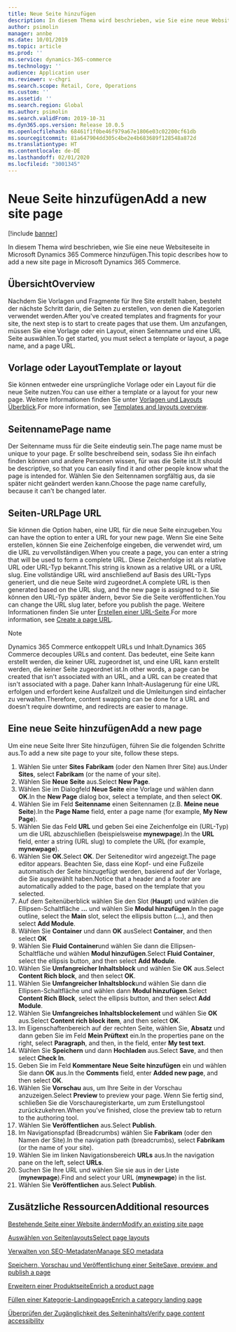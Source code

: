 ```yaml
---
title: Neue Seite hinzufügen
description: In diesem Thema wird beschrieben, wie Sie eine neue Websiteseite in Microsoft Dynamics 365 Commerce hinzufügen.
author: psimolin
manager: annbe
ms.date: 10/01/2019
ms.topic: article
ms.prod: ''
ms.service: dynamics-365-commerce
ms.technology: ''
audience: Application user
ms.reviewer: v-chgri
ms.search.scope: Retail, Core, Operations
ms.custom: ''
ms.assetid: ''
ms.search.region: Global
ms.author: psimolin
ms.search.validFrom: 2019-10-31
ms.dyn365.ops.version: Release 10.0.5
ms.openlocfilehash: 68461f1f0be46f979a67e1806e03c02200cf61db
ms.sourcegitcommit: 81a647904dd305c4be2e4b683689f128548a872d
ms.translationtype: HT
ms.contentlocale: de-DE
ms.lasthandoff: 02/01/2020
ms.locfileid: "3001345"
---
```

# <a name="add-a-new-site-page"></a><span data-ttu-id="60ecc-103">Neue Seite hinzufügen</span><span class="sxs-lookup"><span data-stu-id="60ecc-103">Add a new site page</span></span>


[!include [banner](includes/banner.md)]

<span data-ttu-id="60ecc-104">In diesem Thema wird beschrieben, wie Sie eine neue Websiteseite in Microsoft Dynamics 365 Commerce hinzufügen.</span><span class="sxs-lookup"><span data-stu-id="60ecc-104">This topic describes how to add a new site page in Microsoft Dynamics 365 Commerce.</span></span>

## <a name="overview"></a><span data-ttu-id="60ecc-105">Übersicht</span><span class="sxs-lookup"><span data-stu-id="60ecc-105">Overview</span></span>

<span data-ttu-id="60ecc-106">Nachdem Sie Vorlagen und Fragmente für Ihre Site erstellt haben, besteht der nächste Schritt darin, die Seiten zu erstellen, von denen die Kategorien verwendet werden.</span><span class="sxs-lookup"><span data-stu-id="60ecc-106">After you've created templates and fragments for your site, the next step is to start to create pages that use them.</span></span> <span data-ttu-id="60ecc-107">Um anzufangen, müssen Sie eine Vorlage oder ein Layout, einen Seitenname und eine URL Seite auswählen.</span><span class="sxs-lookup"><span data-stu-id="60ecc-107">To get started, you must select a template or layout, a page name, and a page URL.</span></span>

## <a name="template-or-layout"></a><span data-ttu-id="60ecc-108">Vorlage oder Layout</span><span class="sxs-lookup"><span data-stu-id="60ecc-108">Template or layout</span></span>

<span data-ttu-id="60ecc-109">Sie können entweder eine ursprüngliche Vorlage oder ein Layout für die neue Seite nutzen.</span><span class="sxs-lookup"><span data-stu-id="60ecc-109">You can use either a template or a layout for your new page.</span></span> <span data-ttu-id="60ecc-110">Weitere Informationen finden Sie unter [Vorlagen und Layouts Überblick](templates-layouts-overview.md).</span><span class="sxs-lookup"><span data-stu-id="60ecc-110">For more information, see [Templates and layouts overview](templates-layouts-overview.md).</span></span>

## <a name="page-name"></a><span data-ttu-id="60ecc-111">Seitenname</span><span class="sxs-lookup"><span data-stu-id="60ecc-111">Page name</span></span>

<span data-ttu-id="60ecc-112">Der Seitenname muss für die Seite eindeutig sein.</span><span class="sxs-lookup"><span data-stu-id="60ecc-112">The page name must be unique to your page.</span></span> <span data-ttu-id="60ecc-113">Er sollte beschreibend sein, sodass Sie ihn einfach finden können und andere Personen wissen, für was die Seite ist.</span><span class="sxs-lookup"><span data-stu-id="60ecc-113">It should be descriptive, so that you can easily find it and other people know what the page is intended for.</span></span> <span data-ttu-id="60ecc-114">Wählen Sie den Seitennamen sorgfältig aus, da sie später nicht geändert werden kann.</span><span class="sxs-lookup"><span data-stu-id="60ecc-114">Choose the page name carefully, because it can't be changed later.</span></span>

## <a name="page-url"></a><span data-ttu-id="60ecc-115">Seiten-URL</span><span class="sxs-lookup"><span data-stu-id="60ecc-115">Page URL</span></span>

<span data-ttu-id="60ecc-116">Sie können die Option haben, eine URL für die neue Seite einzugeben.</span><span class="sxs-lookup"><span data-stu-id="60ecc-116">You can have the option to enter a URL for your new page.</span></span> <span data-ttu-id="60ecc-117">Wenn Sie eine Seite erstellen, können Sie eine Zeichenfolge eingeben, die verwendet wird, um die URL zu vervollständigen.</span><span class="sxs-lookup"><span data-stu-id="60ecc-117">When you create a page, you can enter a string that will be used to form a complete URL.</span></span> <span data-ttu-id="60ecc-118">Diese Zeichenfolge ist als relative URL oder URL-Typ bekannt.</span><span class="sxs-lookup"><span data-stu-id="60ecc-118">This string is known as a relative URL or a URL slug.</span></span> <span data-ttu-id="60ecc-119">Eine vollständige URL wird anschließend auf Basis des URL-Typs generiert, und die neue Seite wird zugeordnet.</span><span class="sxs-lookup"><span data-stu-id="60ecc-119">A complete URL is then generated based on the URL slug, and the new page is assigned to it.</span></span> <span data-ttu-id="60ecc-120">Sie können den URL-Typ später ändern, bevor Sie die Seite veröffentlichen.</span><span class="sxs-lookup"><span data-stu-id="60ecc-120">You can change the URL slug later, before you publish the page.</span></span> <span data-ttu-id="60ecc-121">Weitere Informationen finden Sie unter [Erstellen einer URL-Seite](create-page-URL.md).</span><span class="sxs-lookup"><span data-stu-id="60ecc-121">For more information, see [Create a page URL](create-page-URL.md).</span></span>

> [!NOTE]
> <span data-ttu-id="60ecc-122">Dynamics 365 Commerce entkoppelt URLs und Inhalt.</span><span class="sxs-lookup"><span data-stu-id="60ecc-122">Dynamics 365 Commerce decouples URLs and content.</span></span> <span data-ttu-id="60ecc-123">Das bedeutet, eine Seite kann erstellt werden, die keiner URL zugeordnet ist, und eine URL kann erstellt werden, die keiner Seite zugeordnet ist.</span><span class="sxs-lookup"><span data-stu-id="60ecc-123">In other words, a page can be created that isn't associated with an URL, and a URL can be created that isn't associated with a page.</span></span> <span data-ttu-id="60ecc-124">Daher kann Inhalt-Auslagerung für eine URL erfolgen und erfordert keine Ausfallzeit und die Umleitungen sind einfacher zu verwalten.</span><span class="sxs-lookup"><span data-stu-id="60ecc-124">Therefore, content swapping can be done for a URL and doesn't require downtime, and redirects are easier to manage.</span></span>

## <a name="add-a-new-page"></a><span data-ttu-id="60ecc-125">Eine neue Seite hinzufügen</span><span class="sxs-lookup"><span data-stu-id="60ecc-125">Add a new page</span></span>

<span data-ttu-id="60ecc-126">Um eine neue Seite Ihrer Site hinzufügen, führen Sie die folgenden Schritte aus.</span><span class="sxs-lookup"><span data-stu-id="60ecc-126">To add a new site page to your site, follow these steps.</span></span>

1. <span data-ttu-id="60ecc-127">Wählen Sie unter **Sites** **Fabrikam** (oder den Namen Ihrer Site) aus.</span><span class="sxs-lookup"><span data-stu-id="60ecc-127">Under **Sites**, select **Fabrikam** (or the name of your site).</span></span>
1. <span data-ttu-id="60ecc-128">Wählen Sie **Neue Seite** aus.</span><span class="sxs-lookup"><span data-stu-id="60ecc-128">Select **New Page**.</span></span>
1. <span data-ttu-id="60ecc-129">Wählen Sie im Dialogfeld **Neue Seite** eine Vorlage und wählen dann **OK**.</span><span class="sxs-lookup"><span data-stu-id="60ecc-129">In the **New Page** dialog box, select a template, and then select **OK**.</span></span>
1. <span data-ttu-id="60ecc-130">Wählen Sie im Feld **Seitenname** einen Seitennamen (z.B. **Meine neue Seite**).</span><span class="sxs-lookup"><span data-stu-id="60ecc-130">In the **Page Name** field, enter a page name (for example, **My New Page**).</span></span>
1. <span data-ttu-id="60ecc-131">Wählen Sie das Feld **URL** und geben Sei eine Zeichenfolge ein (URL-Typ) um die URL abzuschließen (beispielsweise **mynewpage**).</span><span class="sxs-lookup"><span data-stu-id="60ecc-131">In the **URL** field, enter a string (URL slug) to complete the URL (for example, **mynewpage**).</span></span>
1. <span data-ttu-id="60ecc-132">Wählen Sie **OK**.</span><span class="sxs-lookup"><span data-stu-id="60ecc-132">Select **OK**.</span></span> <span data-ttu-id="60ecc-133">Der Seiteneditor wird angezeigt.</span><span class="sxs-lookup"><span data-stu-id="60ecc-133">The page editor appears.</span></span> <span data-ttu-id="60ecc-134">Beachten Sie, dass eine Kopf- und eine Fußzeile automatisch der Seite hinzugefügt werden, basierend auf der Vorlage, die Sie ausgewählt haben.</span><span class="sxs-lookup"><span data-stu-id="60ecc-134">Notice that a header and a footer are automatically added to the page, based on the template that you selected.</span></span>
1. <span data-ttu-id="60ecc-135">Auf dem Seitenüberblick wählen Sie den Slot (**Haupt**) und wählen die Ellipsen-Schaltfläche **...** und wählen Sie **Modul hinzufügen**.</span><span class="sxs-lookup"><span data-stu-id="60ecc-135">In the page outline, select the **Main** slot, select the ellipsis button (**...**), and then select **Add Module**.</span></span>
1. <span data-ttu-id="60ecc-136">Wählen Sie **Container** und dann **OK** aus</span><span class="sxs-lookup"><span data-stu-id="60ecc-136">Select **Container**, and then select **OK**</span></span>
1. <span data-ttu-id="60ecc-137">Wählen Sie **Fluid Container**und wählen Sie dann die Ellipsen-Schaltfläche und wählen **Modul hinzufügen**.</span><span class="sxs-lookup"><span data-stu-id="60ecc-137">Select **Fluid Container**, select the ellipsis button, and then select **Add Module**.</span></span>
1. <span data-ttu-id="60ecc-138">Wählen Sie **Umfangreicher Inhaltsblock** und wählen Sie **OK** aus.</span><span class="sxs-lookup"><span data-stu-id="60ecc-138">Select **Content Rich block**, and then select **OK**.</span></span>
1. <span data-ttu-id="60ecc-139">Wählen Sie **Umfangreicher Inhaltsblock**und wählen Sie dann die Ellipsen-Schaltfläche und wählen dann **Modul hinzufügen**.</span><span class="sxs-lookup"><span data-stu-id="60ecc-139">Select **Content Rich Block**, select the ellipsis button, and then select **Add Module**.</span></span>
1. <span data-ttu-id="60ecc-140">Wählen Sie **Umfangreiches Inhaltsblockelement** und wählen Sie **OK** aus.</span><span class="sxs-lookup"><span data-stu-id="60ecc-140">Select **Content rich block item**, and then select **OK**.</span></span>
1. <span data-ttu-id="60ecc-141">Im Eigenschaftenbereich auf der rechten Seite, wählen Sie, **Absatz** und dann geben Sie im Feld **Mein Prüftext** ein.</span><span class="sxs-lookup"><span data-stu-id="60ecc-141">In the properties pane on the right, select **Paragraph**, and then, in the field, enter **My test text**.</span></span>
1. <span data-ttu-id="60ecc-142">Wählen Sie **Speichern** und dann **Hochladen** aus.</span><span class="sxs-lookup"><span data-stu-id="60ecc-142">Select **Save**, and then select **Check In**.</span></span>
1. <span data-ttu-id="60ecc-143">Geben Sie im Feld **Kommentare** **Neue Seite hinzufügen** ein und wählen Sie dann **OK** aus.</span><span class="sxs-lookup"><span data-stu-id="60ecc-143">In the **Comments** field, enter **Added new page**, and then select **OK**.</span></span>
1. <span data-ttu-id="60ecc-144">Wählen Sie **Vorschau** aus, um Ihre Seite in der Vorschau anzuzeigen.</span><span class="sxs-lookup"><span data-stu-id="60ecc-144">Select **Preview** to preview your page.</span></span> <span data-ttu-id="60ecc-145">Wenn Sie fertig sind, schließen Sie die Vorschauregisterkarte, um zum Erstellungstool zurückzukehren.</span><span class="sxs-lookup"><span data-stu-id="60ecc-145">When you've finished, close the preview tab to return to the authoring tool.</span></span>
1. <span data-ttu-id="60ecc-146">Wählen Sie **Veröffentlichen** aus.</span><span class="sxs-lookup"><span data-stu-id="60ecc-146">Select **Publish**.</span></span>
1. <span data-ttu-id="60ecc-147">Im Navigationspfad (Breadcrumbs) wählen Sie **Fabrikam** (oder den Namen der Site).</span><span class="sxs-lookup"><span data-stu-id="60ecc-147">In the navigation path (breadcrumbs), select **Fabrikam** (or the name of your site).</span></span>
1. <span data-ttu-id="60ecc-148">Wählen Sie im linken Navigationsbereich **URLs** aus.</span><span class="sxs-lookup"><span data-stu-id="60ecc-148">In the navigation pane on the left, select **URLs**.</span></span>
1. <span data-ttu-id="60ecc-149">Suchen Sie Ihre URL und wählen Sie sie aus in der Liste (**mynewpage**).</span><span class="sxs-lookup"><span data-stu-id="60ecc-149">Find and select your URL (**mynewpage**) in the list.</span></span>
1. <span data-ttu-id="60ecc-150">Wählen Sie **Veröffentlichen** aus.</span><span class="sxs-lookup"><span data-stu-id="60ecc-150">Select **Publish**.</span></span>

## <a name="additional-resources"></a><span data-ttu-id="60ecc-151">Zusätzliche Ressourcen</span><span class="sxs-lookup"><span data-stu-id="60ecc-151">Additional resources</span></span>

[<span data-ttu-id="60ecc-152">Bestehende Seite einer Website ändern</span><span class="sxs-lookup"><span data-stu-id="60ecc-152">Modify an existing site page</span></span>](modify-existing-page.md)

[<span data-ttu-id="60ecc-153">Auswählen von Seitenlayouts</span><span class="sxs-lookup"><span data-stu-id="60ecc-153">Select page layouts</span></span>](select-page-layouts.md)

[<span data-ttu-id="60ecc-154">Verwalten von SEO-Metadaten</span><span class="sxs-lookup"><span data-stu-id="60ecc-154">Manage SEO metadata</span></span>](manage-seo-metadata.md)

[<span data-ttu-id="60ecc-155">Speichern, Vorschau und Veröffentlichung einer Seite</span><span class="sxs-lookup"><span data-stu-id="60ecc-155">Save, preview, and publish a page</span></span>](save-preview-publish-page.md)

[<span data-ttu-id="60ecc-156">Erweitern einer Produktseite</span><span class="sxs-lookup"><span data-stu-id="60ecc-156">Enrich a product page</span></span>](enrich-product-page.md)

[<span data-ttu-id="60ecc-157">Füllen einer Kategorie-Landingpage</span><span class="sxs-lookup"><span data-stu-id="60ecc-157">Enrich a category landing page</span></span>](enrich-category-page.md)

[<span data-ttu-id="60ecc-158">Überprüfen der Zugänglichkeit des Seiteninhalts</span><span class="sxs-lookup"><span data-stu-id="60ecc-158">Verify page content accessibility</span></span>](verify-accessibility.md)
